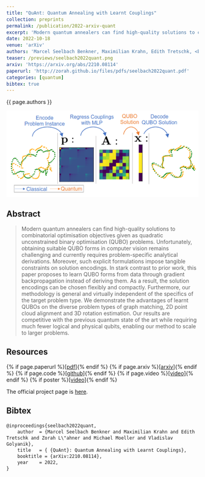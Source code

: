 ```yaml
---
title: "QuAnt: Quantum Annealing with Learnt Couplings"
collection: preprints
permalink: /publication/2022-arxiv-quant
excerpt: 'Modern quantum annealers can find high-quality solutions to combinatorial optimisation objectives given as quadratic unconstrained binary optimisation (QUBO) problems. Unfortunately, obtaining suitable QUBO forms in computer vision remains challenging and currently requires problem-specific analytical derivations. Moreover, such explicit formulations impose tangible constraints on solution encodings. In stark contrast to prior work, this paper proposes to learn QUBO forms from data through gradient backpropagation instead of deriving them. As a result, the solution encodings can be chosen flexibly and compactly. Furthermore, our methodology is general and virtually independent of the specifics of the target problem type. We demonstrate the advantages of learnt QUBOs on the diverse problem types of graph matching, 2D point cloud alignment and 3D rotation estimation. Our results are competitive with the previous quantum state of the art while requiring much fewer logical and physical qubits, enabling our method to scale to larger problems.'
date: 2022-10-18
venue: 'arXiv'
authors: 'Marcel Seelbach Benkner, Maximilian Krahn, Edith Tretschk, <b>Zorah Lähner</b>, Michael Moeller, Vladislav Golyanik'
teaser: /previews/seelbach2022quant.png
arxiv: 'https://arxiv.org/abs/2210.08114'
paperurl: 'http://zorah.github.io/files/pdfs/seelbach2022quant.pdf'
categories: [quantum]
bibtex: true
---
```


{{ page.authors }}

<img class="pub_teaser" src="../images/previews/seelbach2022quant.png" alt="Teaser Image" title="teaser" />

## Abstract

> Modern quantum annealers can find high-quality solutions to combinatorial optimisation objectives given as quadratic unconstrained binary optimisation (QUBO) problems. Unfortunately, obtaining suitable QUBO forms in computer vision remains challenging and currently requires problem-specific analytical derivations. Moreover, such explicit formulations impose tangible constraints on solution encodings. In stark contrast to prior work, this paper proposes to learn QUBO forms from data through gradient backpropagation instead of deriving them. As a result, the solution encodings can be chosen flexibly and compactly. Furthermore, our methodology is general and virtually independent of the specifics of the target problem type. We demonstrate the advantages of learnt QUBOs on the diverse problem types of graph matching, 2D point cloud alignment and 3D rotation estimation. Our results are competitive with the previous quantum state of the art while requiring much fewer logical and physical qubits, enabling our method to scale to larger problems. 

## Resources

{% if page.paperurl %}<a href=" {{ page.paperurl }} ">[pdf]</a>{% endif %} {% if page.arxiv %}<a href=" {{ page.arxiv }} ">[arxiv]</a>{% endif %} {% if page.code %}<a href=" {{ page.code }} ">[github]</a>{% endif %} {% if page.video %}<a href=" {{ page.video }} ">[video]</a>{% endif %} {% if poster %}<a href=" {{ page.poster }} ">[video]</a>{% endif %}

The official project page is <a href="https://4dqv.mpi-inf.mpg.de/QuAnt/">here</a>.

## Bibtex

    @inproceedings{seelbach2022quant,
        author 	= {Marcel Seelbach Benkner and Maximilian Krahn and Edith Tretschk and Zorah L\"ahner and Michael Moeller and Vladislav Golyanik},
        title 	= { {QuAnt}: Quantum Annealing with Learnt Couplings},
        booktitle = {arXiv:2210.08114},
        year 	= 2022,
    }

